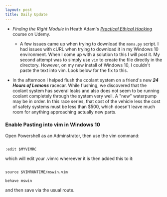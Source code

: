 ```yaml
---
layout: post
title: Daily Update
---
```


- *Finding the Right Module* in Heath Adam's [*Practical Ethical
Hacking*](https://www.udemy.com/course/practical-ethical-hacking/) course
on Udemy.

	- A few issues came up when trying to download the `mona.py`
	  script. I had issues with cURL when trying to download it in my
Windows 10 environment. When I come up with a solution to this I will post
it. My second attempt was to simply use `vim` to create the file directly
in the directory. However, on my new install of Windows 10, I couldn't
paste the text into vim. Look below for the fix to this.

- In the afternoon I helped flush the coolant system on a friend's new
  ***24 Hours of Lemons*** racecar. While flushing, we discovered that the
coolant system has several leaks and also does not seem to be running
coolant completely through the system very well. A "new" waterpump may be
in order. In this race series, that cost of the vehicle less the cost of
safety systems must be less than $500, which doesn't leave much room for
anything approaching actually new parts.

### Enable Pasting into vim in Windows 10

Open Powershell as an Adminstrator, then use the vim command:

```

:edit $MYVIMRC

```

which will edit your .vimrc whereever it is then added this to it:

```

source $VIMRUNTIME/mswin.vim

behave mswin

```

and then save via the usual route.
